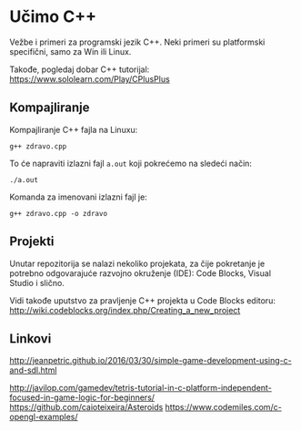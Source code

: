 # Učimo C++

Vežbe i primeri za programski jezik C++. Neki primeri su platformski specifični, samo za Win ili Linux.

Takođe, pogledaj dobar C++ tutorijal: https://www.sololearn.com/Play/CPlusPlus

## Kompajliranje

Kompajliranje C++ fajla na Linuxu:

```
g++ zdravo.cpp
```

To će napraviti izlazni fajl `a.out` koji pokrećemo na sledeći način:

```
./a.out
```

Komanda za imenovani izlazni fajl je:

```
g++ zdravo.cpp -o zdravo
```

## Projekti

Unutar repozitorija se nalazi nekoliko projekata, za čije pokretanje je potrebno odgovarajuće razvojno okruženje (IDE): Code Blocks, Visual Studio i slično.

Vidi takođe uputstvo za pravljenje C++ projekta u Code Blocks editoru:
http://wiki.codeblocks.org/index.php/Creating_a_new_project

## Linkovi

http://jeanpetric.github.io/2016/03/30/simple-game-development-using-c-and-sdl.html

http://javilop.com/gamedev/tetris-tutorial-in-c-platform-independent-focused-in-game-logic-for-beginners/
https://github.com/caioteixeira/Asteroids
https://www.codemiles.com/c-opengl-examples/
